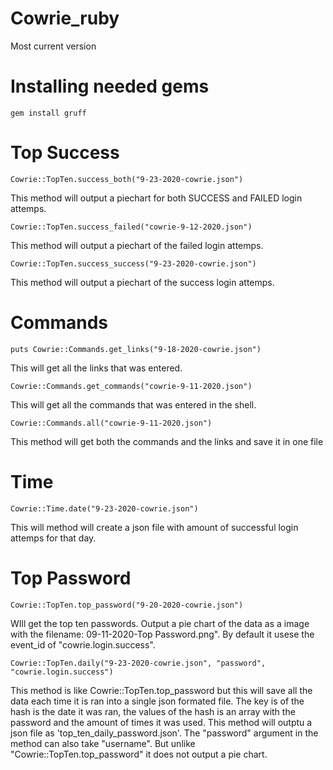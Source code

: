 # Cowrie_ruby
Most current version

# Installing needed gems
```gem install gruff```


# Top Success

```
Cowrie::TopTen.success_both("9-23-2020-cowrie.json")
```
This method will output a piechart for both SUCCESS and FAILED login attemps.

```
Cowrie::TopTen.success_failed("cowrie-9-12-2020.json")
```
This method will output a piechart of the failed login attemps.
```
Cowrie::TopTen.success_success("9-23-2020-cowrie.json")
```
This method will output a piechart of the success login attemps.


# Commands
```
puts Cowrie::Commands.get_links("9-18-2020-cowrie.json")
```
This will get all the links that was entered.
```
Cowrie::Commands.get_commands("cowrie-9-11-2020.json")
```
This will get all the commands that was entered in the shell. 
```
Cowrie::Commands.all("cowrie-9-11-2020.json")
```
This method will get both the commands and the links and save it in one file

# Time
 ```
Cowrie::Time.date("9-23-2020-cowrie.json")
```
 This will method will create a json file with amount of successful login attemps for that day.
 ``` ```
 
# Top Password
```
Cowrie::TopTen.top_password("9-20-2020-cowrie.json")
```
WIll get the top ten passwords. Output a pie chart of the data as a image with the filename: 09-11-2020-Top Password.png".
By default it usese the event_id of "cowrie.login.success".

```
Cowrie::TopTen.daily("9-23-2020-cowrie.json", "password", "cowrie.login.success")
```
This method is like Cowrie::TopTen.top_password but this will save all the data each time it is ran into a single json formated file. The key is of the hash
is the date it was ran, the values of the hash is an array with the password and the amount of times it was used. 
This method will outptu a json file as 'top_ten_daily_password.json'. The "password" argument in the method can also take "username".  But unlike "Cowrie::TopTen.top_password" it does not output a pie chart.

